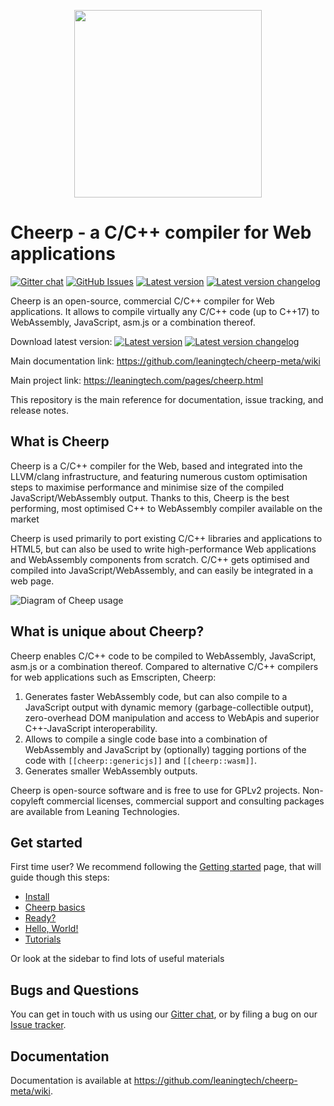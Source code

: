<p align="center"><img src="https://github.com/leaningtech/cheerp-meta/blob/master/media/cheerp_light_background.png" width="300"></p>

# Cheerp - a C/C++ compiler for Web applications

[![Gitter chat](https://badges.gitter.im/leaningtech/cheerp.svg)](https://gitter.im/leaningtech/cheerp)
[![GitHub Issues](https://img.shields.io/github/issues/leaningtech/cheerp-meta.svg)](https://github.com/leaningtech/cheerp-meta/issues)
[![Latest version](https://img.shields.io/badge/cheerp-2.6-brightgreen.svg)](https://leaningtech.com/pages/cheerp.html#Install)  [![Latest version changelog](https://img.shields.io/badge/Changelog-2.6-brightgreen.svg)](https://github.com/leaningtech/cheerp-meta/wiki/Changelog)

Cheerp is an open-source, commercial C/C++ compiler for Web applications. It allows to compile virtually any C/C++ code (up to C++17) to WebAssembly, JavaScript, asm.js or a combination thereof.

Download latest version: [![Latest version](https://img.shields.io/badge/cheerp-2.6-brightgreen.svg)](https://leaningtech.com/cheerp/download/)  [![Latest version changelog](https://img.shields.io/badge/Changelog-2.6-brightgreen.svg)](https://github.com/leaningtech/cheerp-meta/wiki/Changelog)

Main documentation link: https://github.com/leaningtech/cheerp-meta/wiki

Main project link: https://leaningtech.com/pages/cheerp.html

This repository is the main reference for documentation, issue tracking, and release notes.

What is Cheerp
-----

Cheerp is a C/C++ compiler for the Web, based and integrated into the LLVM/clang infrastructure, and featuring numerous custom optimisation steps to maximise performance and minimise size of the compiled JavaScript/WebAssembly output. Thanks to this, Cheerp is the best performing, most optimised C++ to WebAssembly compiler available on the market

Cheerp is used primarily to port existing C/C++ libraries and applications to HTML5, but can also be used to write high-performance Web applications and WebAssembly components from scratch. C/C++ gets optimised and compiled into JavaScript/WebAssembly, and can easily be integrated in a web page.

![Diagram of Cheep usage](https://raw.githubusercontent.com/wiki/leaningtech/cheerp-meta/Diagram_browser.png "Icons from https://github.com/ubuntu/yaru/tree/master/icons, Creative Commons BY-SA 4.0")

What is unique about Cheerp?
------

Cheerp enables C/C++ code to be compiled to WebAssembly, JavaScript, asm.js or a combination thereof. Compared to alternative C/C++ compilers for web applications such as Emscripten, Cheerp:

1. Generates faster WebAssembly code, but can also compile to a JavaScript output with dynamic memory (garbage-collectible output), zero-overhead DOM manipulation and access to WebApis and superior C++-JavaScript interoperability.
2. Allows to compile a single code base into a combination of WebAssembly and JavaScript by (optionally) tagging portions of the code with ```[[cheerp::genericjs]]``` and ```[[cheerp::wasm]]```.
3. Generates smaller WebAssembly outputs.

Cheerp is open-source software and is free to use for GPLv2 projects. Non-copyleft commercial licenses, commercial support and consulting packages are available from Leaning Technologies.

Get started
------

First time user? We recommend following the [Getting started](https://github.com/leaningtech/cheerp-meta/wiki/Getting-started) page, that will guide though this steps:
+ [Install](https://github.com/leaningtech/cheerp-meta/wiki/Getting-started#install "Install")
+ [Cheerp basics](https://github.com/leaningtech/cheerp-meta/wiki/Getting-started#cheerp-basics "Cheerp basics")
+ [Ready?](https://github.com/leaningtech/cheerp-meta/wiki/Getting-started#ready "Ready?")
+ [Hello, World!](https://github.com/leaningtech/cheerp-meta/wiki/Getting-started#hello-world "Hello, World!")
+ [Tutorials](https://github.com/leaningtech/cheerp-meta/wiki/Getting-started#tutorials "Tutorials")

Or look at the sidebar to find lots of useful materials

Bugs and Questions
------

You can get in touch with us using our [Gitter chat](https://gitter.im/leaningtech/cheerp), or by filing a bug on our [Issue tracker](https://github.com/leaningtech/cheerp-meta/issues).

Documentation
-----

Documentation is available at https://github.com/leaningtech/cheerp-meta/wiki.

